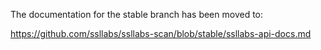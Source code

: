  The documentation for the stable branch has been moved to:
 
 <https://github.com/ssllabs/ssllabs-scan/blob/stable/ssllabs-api-docs.md>
 
